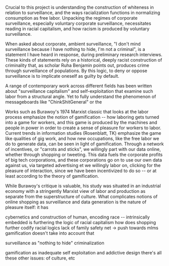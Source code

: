 Crucial to this project is understanding the construction of whiteness in relation to surveillance, and the ways racialization functions in normalizing consumption as free labor. Unpacking the regimes of corporate surveillance, especially voluntary corporate surveillance, necessitates reading in racial capitalism, and how racism is produced by voluntary surveillance.

When asked about corporate, ambient surveillance, "I don't mind surveillance because I have nothing to hide, I'm not a criminal", is a statement I have heard in response, during preliminary research interviews. These kinds of statements rely on a historical, deeply racist construction of criminality that, as scholar Ruha Benjamin points out, produces crime through surveillance of populations. By this logic, to deny or oppose surveillance is to implicate oneself as guilty by default.

A range of contemporary work across different fields has been written about "surveillance capitalism" and self-exploitation that examine such labor from a structural angle. Yet to fully understand the phenomenon of messageboards like "ChinkShitGeneral" or the

Works such as Burawoy's 1974 Marxist classic that looks at the labor process emphasize the notion of gamification -- how laboring gets turned into a game for workers, and this game is produced by the machines and people in power in order to create a sense of pleasure for workers to labor. Current trends in information studies (Rosenblatt, TK) emphasize the game like qualities of gig work, and how new occupations, like the free labor we do to generate data, can be seen in light of gamification. Through a network of incentives, or "carrots and sticks", we willingly part with our data online, whether through shopping or tweeting. This data fuels the corporate profits of big tech corporations, and these corporations go on to use our own data against us, via targeted advertising et we willingly labor on, clicking for the pleasure of interaction, since we have been incentivized to do so -- or at least according to the theory of gamification.

While Burawoy's critique is valuable, his study was situated in an industrial economy with a stringently Marxist view of labor and production as separate from the superstructure of culture. What complicates notions of online shopping as surveillance and data generation is the nature of pleasure itself: it has

cybernetics and construction of human, encoding race -- intrinsically embedded is furthering the logic of racial capitalism 
how does shopping further codify racial logics
lack of family safety net -> push towards mlms
gamification doesn't take into account that

surveillance as "nothing to hide" criminalization


gamification as inadequate
self exploitation and addictive design
there's all these other issues: of culture, etc
